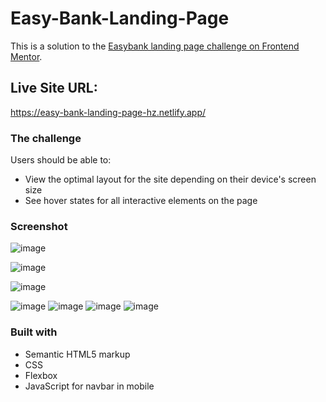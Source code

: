 # Easy-Bank-Landing-Page

This is a solution to the [Easybank landing page challenge on Frontend Mentor](https://www.frontendmentor.io/challenges/easybank-landing-page-WaUhkoDN).

## Live Site URL:
https://easy-bank-landing-page-hz.netlify.app/


### The challenge

Users should be able to:

- View the optimal layout for the site depending on their device's screen size
- See hover states for all interactive elements on the page

### Screenshot

![image](https://user-images.githubusercontent.com/83997906/164361983-4e523ae2-d3b3-41f2-b320-ff0f61b73636.png)

![image](https://user-images.githubusercontent.com/83997906/164362046-b39240bf-d45e-46d6-ac40-b80df10f147e.png)

![image](https://user-images.githubusercontent.com/83997906/164362115-c6dc454b-1320-4716-a8d0-a8a7b2c0f571.png)

![image](https://user-images.githubusercontent.com/83997906/164362216-88ba772b-554c-441d-a7d7-c38fcd71864d.png)
![image](https://user-images.githubusercontent.com/83997906/164362241-6a1b7d4b-161b-4823-9a73-f6f957ec6c7e.png)
![image](https://user-images.githubusercontent.com/83997906/164362269-50dd0766-fb8f-409f-835c-5ef0def141eb.png)
![image](https://user-images.githubusercontent.com/83997906/164362294-0ce5a5f2-e1dd-40f7-8f03-ab4257494b1b.png)



### Built with

- Semantic HTML5 markup
- CSS
- Flexbox
- JavaScript for navbar in mobile

